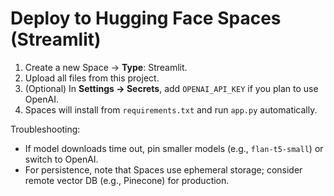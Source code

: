 # Deploy to Hugging Face Spaces (Streamlit)

1. Create a new Space → **Type**: Streamlit.
2. Upload all files from this project.
3. (Optional) In **Settings → Secrets**, add `OPENAI_API_KEY` if you plan to use OpenAI.
4. Spaces will install from `requirements.txt` and run `app.py` automatically.

Troubleshooting:
- If model downloads time out, pin smaller models (e.g., `flan-t5-small`) or switch to OpenAI.
- For persistence, note that Spaces use ephemeral storage; consider remote vector DB (e.g., Pinecone) for production.
